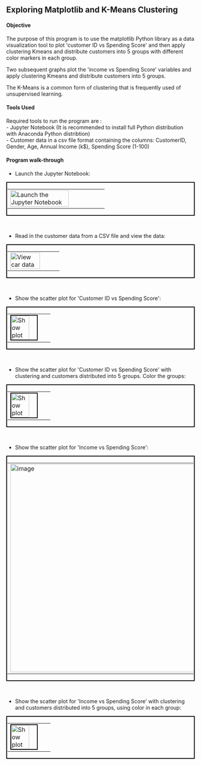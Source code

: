 <!---
Decision Science 1 Class - Exercise 6
# DS1_E7_Matplotlib_KMeans
--->
## Exploring Matplotlib and K-Means Clustering

#### Objective
The purpose of this program is to use the matplotlib Python library as a data visualization tool to plot 'customer ID vs Spending Score' and then apply clustering Kmeans and distribute customers into 5 groups with different color markers in each group.

Two subsequent graphs plot the 'income vs Spending Score' variables and apply clustering Kmeans and distribute customers into 5 groups.

The K-Means is a common form of clustering that is frequently used of unsupervised learning. 

#### Tools Used
Required tools to run the program are :</br>
\- Jupyter Notebook (It is recommended to install full Python distribution with Anaconda Python distribtion) </br>
\- Customer data in a csv file format containing the columns: CustomerID, Gender, Age, Annual Income (k$), Spending Score (1-100)</br>

#### Program walk-through
- Launch the Jupyter Notebook: <br/>
<p style="border: 2px solid #000000; padding: 1px;">
<table><tr><td>
<img src="https://github.com/user-attachments/assets/3947e754-a58e-410d-a994-ffe071acac9d" width="80%" height="50%" alt="Launch the Jupyter Notebook" />
</td></tr></table>
</p>
</br>

- Read in the customer data from a CSV file and view the data: <br/>
<p style="border: 2px solid #000000; padding: 1px;">
<table><tr><td>
<img src="https://github.com/user-attachments/assets/384b7388-3e44-47d2-b00b-059a17cf5f30" width="80%" height="50%" alt="View car data"/>
</td></tr>  
</table>
</p>
</br>

- Show the scatter plot for 'Customer ID vs Spending Score': </br>
<p style="border: 2px solid #000000; padding: 1px;">
<table>
<tr><td> 
<img src="https://github.com/user-attachments/assets/169600ae-99d7-4bef-89cd-7a6cfcfa4486" height="80%" width="70%" alt="Show plot" style="border: 2px solid black;"/></br>  
</td></tr>
</table>
</p>
</br>

- Show the scatter plot for 'Customer ID vs Spending Score' with clustering and customers distributed into 5 groups.  Color the groups:</br>
<p style="border: 2px solid #000000; padding: 1px;">
<table>
<tr><td> 
<img src="https://github.com/user-attachments/assets/5287100f-f08a-4a48-a7e8-1950a5c44b66" height="80%" width="70%" alt="Show plot" style="border: 2px solid black;"/></br>
</td></tr>
</table>
</p>
</br>

- Show the scatter plot for 'Income vs Spending Score':</br>
<p style="border: 2px solid #000000; padding: 1px;">
<table>
<tr><td> 
<img width="775" height="554" alt="image" src="https://github.com/user-attachments/assets/0aa5d2a1-cebf-431e-84c2-95dadec45353" />
</td></tr>
</table>
</p>
</br>

- Show the scatter plot for 'Income vs Spending Score' with clustering and customers distributed into 5 groups, using color in each group:</br>
<p style="border: 2px solid #000000; padding: 1px;">
<table>
<tr><td> 
<img src="https://github.com/user-attachments/assets/ecbf52f3-6181-4c37-b668-53b7d2fe3cd7" height="80%" width="70%" alt="Show plot" style="border: 2px solid black;"/></br>
</td></tr>
</table>
</p>
</br>

